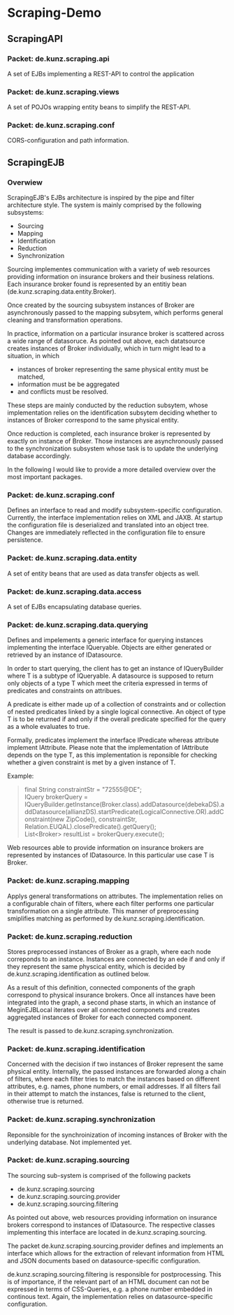 # Scraping-Demo

## ScrapingAPI

### Packet: de.kunz.scraping.api

A set of EJBs implementing a REST-API to control the application

### Packet: de.kunz.scraping.views

A set of POJOs wrapping entity beans to simplify the REST-API. 

### Packet: de.kunz.scraping.conf

CORS-configuration and path information.

## ScrapingEJB

### Overwiew

ScrapingEJB's EJBs architecture is inspired by the pipe and filter architecture style. The system is mainly comprised by the following subsystems: 

* Sourcing
* Mapping
* Identification
* Reduction 
* Synchronization 

Sourcing implementes communication with a variety of web resources providing information on insurance brokers and their business relations. Each insurance broker found is represented by an entitiy bean (de.kunz.scraping.data.entity.Broker).  

Once created by the sourcing subsystem instances of Broker are asynchronously passed to the mapping subsytem, which performs general cleaning and transformation operations.  

In practice, information on a particular insurance broker is scattered across a wide range of datasoruce. As pointed out above, each datatsource creates instances of Broker individually, which in turn might lead to a situation, in which 

* instances of broker representing the same physical entity must be matched,
* information must be be aggregated
* and conflicts must be resolved. 

These steps are mainly conducted by the reduction subsytem, whose implementation relies on the identification subsytem deciding whether to instances of Broker correspond to the same physical entity. 

Once reduction is completed, each insurance broker is represented by exactly on instance of Broker. Those instances are asynchronously passed to the synchronization subsystem whose task is to update the underlying database accordingly. 

In the following I would like to provide a more detailed overview over the most important packages.

### Packet: de.kunz.scraping.conf

Defines an interface to read and modify subsystem-specific configuration. Currently, the interface implementation relies on XML and JAXB. At startup the configuration file is deserialized and translated into an object tree. Changes are immediately reflected in the configuration file to ensure persistence. 

### Packet: de.kunz.scraping.data.entity

A set of entity beans that are used as data transfer objects as well. 

### Packet: de.kunz.scraping.data.access

A set of EJBs encapsulating database queries.

### Packet: de.kunz.scraping.data.querying

Defines and impelements a generic interface for querying instances implementing the interface IQueryable. Objects are either generated or retrieved by an instance of IDatasource. 

In order to start querying, the client has to get an instance of IQueryBuilder<T> where T is a subtype of IQueryable. A datasource is supposed to return only objects of a type T which meet the criteria expressed in terms of predicates and constraints on attribues. 
  
A predicate is either made up of a collection of constraints and or collection of nested predicates linked by a single logical connective. An object of type T is to be returned if and only if the overall predicate specified for the query as a whole evaluates to true.
  
Formally, predicates implement the interface IPredicate<T> whereas attribute implement IAttribute<T>. Please note that the implementation of IAttribute<T> depends on the type T, as this implementation is reponsible for checking whether a given constraint is met by a given instance of T. 

Example: 
  
>final String constraintStr = "72555@DE";    
>IQuery<Broker> brokerQuery = IQueryBuilder.getInstance(Broker.class).addDatasource(debekaDS).addDatasource(allianzDS).startPredicate(LogicalConnective.OR).addConstraint(new ZipCode(), constraintStr, Relation.EUQAL).closePredicate().getQuery();   
>List\<Broker\> resultList = brokerQuery.execute();  

  
Web resources able to provide information on insurance brokers are represented by instances of IDatasource. In this particular use case T is Broker. 

### Packet: de.kunz.scraping.mapping 
  
Applys general transformations on attributes. The implementation relies on a configurable chain of filters, where each filter performs one particular transformation on a single attribute. This manner of preprocessing smiplifies matching as performed by de.kunz.scraping.identification.
 
### Packet: de.kunz.scraping.reduction

Stores preprocessed instances of Broker as a graph, where each node correponds to an instance. Instances are connected by an ede if and only if they represent the same physcical entity, which is decided by de.kunz.scraping.identification as outlined below. 

As a result of this definition, connected components of the graph correspond to physical insurance brokers. Once all instances have been integrated into the graph, a second phase starts, in which an instance of MeginEJBLocal iterates over all connected componets and creates aggregated instances of Broker for each connected component. 
  
The result is passed to de.kunz.scraping.synchronization.
    
### Packet: de.kunz.scraping.identification 

Concerned with the decision if two instances of Broker represent the same physical entity. Internally, the passed instances are forwarded along a chain of filters, where each filter tries to match the instances based on different attributes, e.g. names, phone numbers, or email  addresses. If all filters fail in their attempt to match the instances, false is returned to the client, otherwise true is returned.   

### Packet: de.kunz.scraping.synchronization 
  
Reponsible for the synchroinization of incoming instances of Broker with the underlying database. Not implemented yet. 
  
### Packet: de.kunz.scraping.sourcing

The sourcing sub-system is comprised of the following packets
  
  * de.kunz.scraping.sourcing
  * de.kunz.scraping.sourcing.provider
  * de.kunz.scraping.sourcing.filtering 
  
As pointed out above, web resources providing information on insurance brokers correspond to instances of IDatasource. The respective classes implementing this interface are located in de.kunz.scraping.sourcing. 

The packet de.kunz.scraping.sourcing.provider defines and implements an interface which allows for the extraction of relevant information from HTML and JSON documents based on datasource-specific configuration. 
  
de.kunz.scraping.sourcing.filtering is responsible for postprocessing. This is of importance, if the relevant part of an HTML document can not be expressed in terms of CSS-Queries, e.g. a phone number embedded in continous text. Again, the implementation relies on datasource-specific configuration. 
  

  

